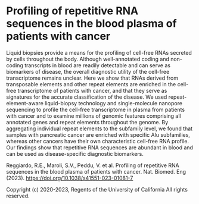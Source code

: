 # Profiling of repetitive RNA sequences in the blood plasma of patients with cancer

Liquid biopsies provide a means for the profiling of cell-free RNAs secreted by cells throughout the body. 
Although well-annotated coding and non-coding transcripts in blood are readily detectable and can serve as biomarkers of disease, 
the overall diagnostic utility of the cell-free transcriptome remains unclear. 
Here we show that RNAs derived from transposable elements and other repeat elements are enriched in the cell-free transcriptome 
of patients with cancer, 
and that they serve as signatures for the accurate classification of the disease. 
We used repeat-element-aware liquid-biopsy technology and single-molecule nanopore sequencing to profile the cell-free transcriptome 
in plasma from patients with cancer and to examine millions of genomic features comprising all annotated genes and repeat elements 
throughout the genome. 
By aggregating individual repeat elements to the subfamily level, 
we found that samples with pancreatic cancer are enriched with specific Alu subfamilies, 
whereas other cancers have their own characteristic cell-free RNA profile. 
Our findings show that repetitive RNA sequences are abundant in blood and can be used as disease-specific diagnostic biomarkers.

Reggiardo, R.E., Maroli, S.V., Peddu, V. et al. 
Profiling of repetitive RNA sequences in the blood plasma of patients with cancer. 
Nat. Biomed. Eng (2023). https://doi.org/10.1038/s41551-023-01081-7

Copyright (c) 2020-2023, 
Regents of the University of California
All rights reserved.
